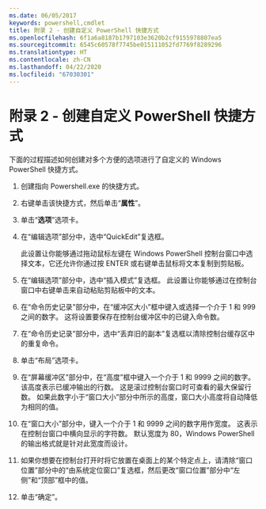 ```yaml
---
ms.date: 06/05/2017
keywords: powershell,cmdlet
title: 附录 2 - 创建自定义 PowerShell 快捷方式
ms.openlocfilehash: 6f1a6a8187b1797103e3620b2cf9155978807ea5
ms.sourcegitcommit: 6545c60578f7745be015111052fd7769f8289296
ms.translationtype: HT
ms.contentlocale: zh-CN
ms.lasthandoff: 04/22/2020
ms.locfileid: "67030301"
---
```

# <a name="appendix-2---creating-a-custom-powershell-shortcut"></a>附录 2 - 创建自定义 PowerShell 快捷方式

下面的过程描述如何创建对多个方便的选项进行了自定义的 Windows PowerShell 快捷方式。

1. 创建指向 Powershell.exe 的快捷方式。

2. 右键单击该快捷方式，然后单击“**属性**”。

3. 单击“**选项**”选项卡。

4. 在“编辑选项”部分中，选中“QuickEdit”复选框。  

    此设置让你能够通过拖动鼠标左键在 Windows PowerShell 控制台窗口中选择文本，它还允许你通过按 ENTER 或右键单击鼠标将文本复制到剪贴板。

5. 在“编辑选项”部分中，选中“插入模式”复选框。   此设置让你能够通过在控制台窗口中右键单击来自动粘贴剪贴板中的文本。

6. 在“命令历史记录”部分中，在“缓冲区大小”框中键入或选择一个介于 1 和 999 之间的数字。   这将设置要保存在控制台缓冲区中的已键入命令数。

7. 在“命令历史记录”部分中，选中“丢弃旧的副本”复选框以清除控制台缓存区中的重复命令。  

8. 单击“布局”选项卡。 

9. 在“屏幕缓冲区”部分中，在“高度”框中键入一个介于 1 和 9999 之间的数字。   该高度表示已缓冲输出的行数。 这是滚过控制台窗口时可查看的最大保留行数。 如果此数字小于“窗口大小”部分中所示的高度，窗口大小高度将自动降低为相同的值。 

10. 在“窗口大小”部分中，键入一个介于 1 和 9999 之间的数字用作宽度。  这表示在控制台窗口中横向显示的字符数。 默认宽度为 80，Windows PowerShell 的输出格式就是针对此宽度而设计。

11. 如果你想要在控制台打开时将它放置在桌面上的某个特定点上，请清除“窗口位置”部分中的“由系统定位窗口”复选框，然后更改“窗口位置”部分中“左侧”和“顶部”框中的值。     

12. 单击“确定”。 
